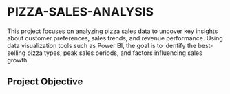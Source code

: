# PIZZA-SALES-ANALYSIS
This project focuses on analyzing pizza sales data to uncover key insights about customer preferences, sales trends, and revenue performance. Using data visualization tools such as Power BI, the goal is to identify the best-selling pizza types, peak sales periods, and factors influencing sales growth.

## Project Objective
